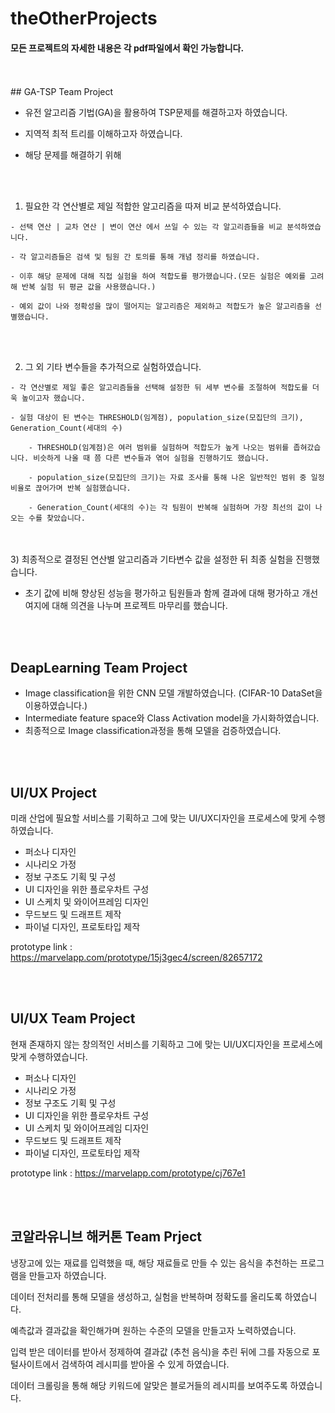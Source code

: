 # theOtherProjects

#### 모든 프로젝트의 자세한 내용은 각 pdf파일에서 확인 가능합니다.
</br>
</br>
## GA-TSP Team Project

- 유전 알고리즘 기법(GA)을 활용하여 TSP문제를 해결하고자 하였습니다.
- 지역적 최적 트리를 이해하고자 하였습니다.

- 해당 문제를 해결하기 위해 
</br>
</br>

  1. 필요한 각 연산별로 제일 적합한 알고리즘을 따져 비교 분석하였습니다.

    - 선택 연산 | 교차 연산 | 변이 연산 에서 쓰일 수 있는 각 알고리즘들을 비교 분석하였습니다.

    - 각 알고리즘들은 검색 및 팀원 간 토의를 통해 개념 정리를 하였습니다.

    - 이후 해당 문제에 대해 직접 실험을 하여 적합도를 평가했습니다.(모든 실험은 예외를 고려해 반복 실험 뒤 평균 값을 사용했습니다.)

    - 예외 값이 나와 정확성을 많이 떨어지는 알고리즘은 제외하고 적합도가 높은 알고리즘을 선별했습니다.
</br>
</br>

  2. 그 외 기타 변수들을 추가적으로 실험하였습니다.

    - 각 연산별로 제일 좋은 알고리즘들을 선택해 설정한 뒤 세부 변수를 조절하여 적합도를 더욱 높이고자 했습니다.

    - 실험 대상이 된 변수는 THRESHOLD(임계점), population_size(모집단의 크기), Generation_Count(세대의 수)
  
        - THRESHOLD(임계점)은 여러 범위를 실험하며 적합도가 높게 나오는 범위를 좁혀갔습니다. 비슷하게 나올 때 쯤 다른 변수들과 엮어 실험을 진행하기도 했습니다.

        - population_size(모집단의 크기)는 자료 조사를 통해 나온 일반적인 범위 중 일정 비율로 끊어가며 반복 실험했습니다.

        - Generation_Count(세대의 수)는 각 팀원이 반복해 실험하며 가장 최선의 값이 나오는 수를 찾았습니다.
</br>
</br>
3) 최종적으로 결정된 연산별 알고리즘과 기타변수 값을 설정한 뒤 최종 실험을 진행했습니다.

   - 초기 값에 비해 향상된 성능을 평가하고 팀원들과 함께 결과에 대해 평가하고 개선 여지에 대해 의견을 나누며 프로젝트 마무리를 했습니다.

</br>
</br>

## DeapLearning Team Project

- Image classification을 위한 CNN 모델 개발하였습니다. (CIFAR-10 DataSet을 이용하였습니다.)
- Intermediate feature space와 Class Activation model을 가시화하였습니다.
- 최종적으로 Image classification과정을 통해 모델을 검증하였습니다.

</br>
</br>

## UI/UX Project

미래 산업에 필요할 서비스를 기획하고 그에 맞는 UI/UX디자인을 프로세스에 맞게 수행하였습니다.

- 퍼소나 디자인
- 시나리오 가정
- 정보 구조도 기획 및 구성
- UI 디자인을 위한 플로우차트 구성
- UI 스케치 및 와이어프레임 디자인
- 무드보드 및 드래프트 제작
- 파이널 디자인, 프로토타입 제작

prototype link : https://marvelapp.com/prototype/15j3gec4/screen/82657172

</br>
</br>

## UI/UX Team Project

현재 존재하지 않는 창의적인 서비스를 기획하고 그에 맞는 UI/UX디자인을 프로세스에 맞게 수행하였습니다.

- 퍼소나 디자인
- 시나리오 가정
- 정보 구조도 기획 및 구성
- UI 디자인을 위한 플로우차트 구성
- UI 스케치 및 와이어프레임 디자인
- 무드보드 및 드래프트 제작
- 파이널 디자인, 프로토타입 제작

prototype link : https://marvelapp.com/prototype/cj767e1

</br>
</br>

## 코알라유니브 해커톤 Team Prject

냉장고에 있는 재료를 입력했을 때, 해당 재료들로 만들 수 있는 음식을 추천하는 프로그램을 만들고자 하였습니다.

데이터 전처리를 통해 모델을 생성하고, 실험을 반복하며 정확도를 올리도록 하였습니다.

예측값과 결과값을 확인해가며 원하는 수준의 모델을 만들고자 노력하였습니다.

입력 받은 데이터를 받아서 정제하여 결과값 (추천 음식)을 추린 뒤에 그를 자동으로 포털사이트에서 검색하여 레시피를 받아올 수 있게 하였습니다.

데이터 크롤링을 통해 해당 키워드에 알맞은 블로거들의 레시피를 보여주도록 하였습니다.

</br>
</br>
